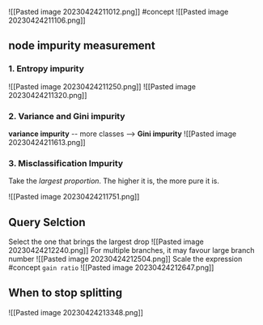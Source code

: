 ![[Pasted image 20230424211012.png]]
#concept ![[Pasted image 20230424211106.png]]
## node impurity measurement
### 1. Entropy impurity
![[Pasted image 20230424211250.png]]
![[Pasted image 20230424211320.png]]

### 2. Variance and Gini impurity
**variance impurity** -- more classes --> **Gini impurity**
![[Pasted image 20230424211613.png]]
### 3. Misclassification Impurity
Take the _largest proportion_. The higher it is, the more pure it is.

![[Pasted image 20230424211751.png]]

## Query Selction
Select the one that brings the largest drop
![[Pasted image 20230424212240.png]]
For multiple branches, it may favour large branch number
![[Pasted image 20230424212504.png]]
Scale the expression #concept `gain ratio`
![[Pasted image 20230424212647.png]]

## When to stop splitting
![[Pasted image 20230424213348.png]]
